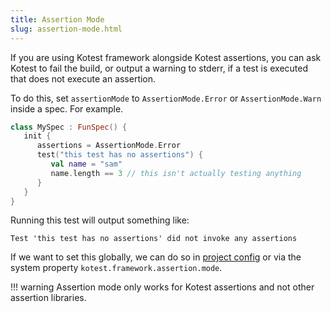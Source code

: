 ```yaml
---
title: Assertion Mode
slug: assertion-mode.html
---
```




If you are using Kotest framework alongside Kotest assertions, you can ask Kotest to fail the build, or output a warning to stderr, if a test is executed that does not execute an assertion.

To do this, set `assertionMode` to `AssertionMode.Error` or `AssertionMode.Warn` inside a spec. For example.

```kotlin
class MySpec : FunSpec() {
   init {
      assertions = AssertionMode.Error
      test("this test has no assertions") {
         val name = "sam"
         name.length == 3 // this isn't actually testing anything
      }
   }
}
```

Running this test will output something like:

```
Test 'this test has no assertions' did not invoke any assertions
```

If we want to set this globally, we can do so in [project config](project_config.md) or via the system property `kotest.framework.assertion.mode`.


!!! warning
Assertion mode only works for Kotest assertions and not other assertion libraries.


